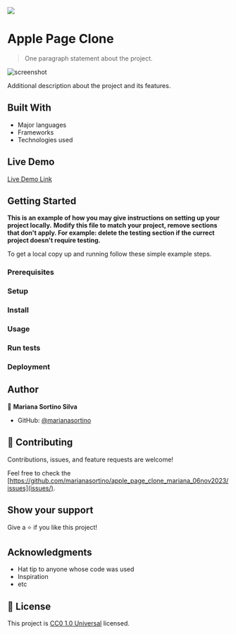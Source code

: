 ![](https://img.shields.io/badge/Uneweb-blue)

# Apple Page Clone
> One paragraph statement about the project.

![screenshot](<img width="945" alt="image" src="https://github.com/marianasortino/apple_page_clone_mariana_06nov2023/assets/150027557/d5d851a2-33f8-4722-8d9d-821c97b4b34e">
)

Additional description about the project and its features.

## Built With

- Major languages
- Frameworks
- Technologies used

## Live Demo

[Live Demo Link](https://marianasortino.github.io/apple_page_clone_mariana_06nov2023/)


## Getting Started

**This is an example of how you may give instructions on setting up your project locally.**
**Modify this file to match your project, remove sections that don't apply. For example: delete the testing section if the currect project doesn't require testing.**


To get a local copy up and running follow these simple example steps.

### Prerequisites

### Setup

### Install

### Usage

### Run tests

### Deployment



## Author

👤 **Mariana Sortino Silva**

- GitHub: [@marianasortino](https://github.com/marianasortino)
## 🤝 Contributing

Contributions, issues, and feature requests are welcome!

Feel free to check the [https://github.com/marianasortino/apple_page_clone_mariana_06nov2023/issues](issues/).

## Show your support

Give a ⭐️ if you like this project!

## Acknowledgments

- Hat tip to anyone whose code was used
- Inspiration
- etc

## 📝 License

This project is [CC0 1.0 Universal](LICENSE) licensed.

